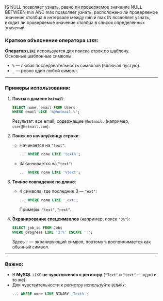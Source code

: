 IS NULL позволяет узнать, равно ли проверяемое значение NULL
BETWEEN min AND max позволяет узнать, расположено ли проверяемое значение столбца в интервале между min и max
IN позволяет узнать, входит ли проверяемое значение столбца в список определённых значений

### Краткое объяснение оператора `LIKE`:

**Оператор `LIKE`** используется для поиска строк по шаблону.  
Основные шаблонные символы:
- `%` — любая последовательность символов (включая пустую).
- `_` — ровно один любой символ.

---

### Примеры использования:

1. **Почты в домене `hotmail`**:
   ```sql
   SELECT name, email FROM Users
   WHERE email LIKE '%@hotmail.%';
   ```
   Результат: все email, содержащие `@hotmail.` (например, `user@hotmail.com`).

2. **Поиск по началу/концу строки**:
   - Начинается на `"text"`:  
     ```sql
     ... WHERE поле LIKE 'text%';
     ```
   - Заканчивается на `"text"`:  
     ```sql
     ... WHERE поле LIKE '%text';
     ```

3. **Точное совпадение по длине**:
   - 4 символа, где последние 3 — `"ext"`:  
     ```sql
     ... WHERE поле LIKE '_ext';
     ```
     Примеры: `"text"`, `"next"`.

4. **Экранирование спецсимволов** (например, поиск `"3%"`):
   ```sql
   SELECT job_id FROM Jobs
   WHERE progress LIKE '3!%' ESCAPE '!';
   ```
   Здесь `!` — экранирующий символ, поэтому `%` воспринимается как обычный символ.

---

### Важно:
- В **MySQL** `LIKE` **не чувствителен к регистру** (`"Text"` и `"text"` — одно и то же).
- Для чувствительности к регистру используйте `BINARY`:  
  ```sql
  ... WHERE поле LIKE BINARY 'Text%';
  ```
